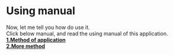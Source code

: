 # Using manual
Now, let me tell you how do use it.\
Click below manual, and read the using manual of this application.
[**1.Method of application**](Using-manual/Method-of-application.md)\
[**2.More method**](Using-manual/More-application.md)

